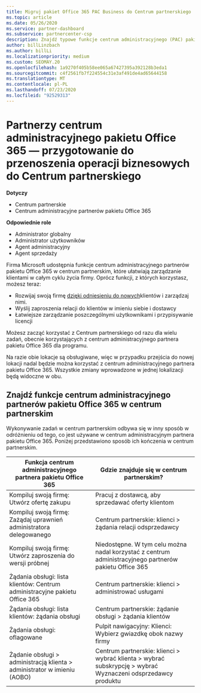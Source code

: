 ```yaml
---
title: Migruj pakiet Office 365 PAC Business do Centrum partnerskiego
ms.topic: article
ms.date: 05/26/2020
ms.service: partner-dashboard
ms.subservice: partnercenter-csp
description: Znajdź typowe funkcje centrum administracyjnego (PAC) pakietu Office 365, takie jak tworzenie żądań biznesowych i usług, po przeprowadzeniu migracji do Centrum partnerskiego.
author: billLinzbach
ms.author: billLi
ms.localizationpriority: medium
ms.custom: SEOMAY.20
ms.openlocfilehash: 1a9270f405b58ee065a67427395a392128b3eda1
ms.sourcegitcommit: c4f2561fb7f224554c31e3af491de4ad65644158
ms.translationtype: MT
ms.contentlocale: pl-PL
ms.lasthandoff: 07/23/2020
ms.locfileid: "92529313"
---
```

# <a name="office-365-partner-admin-center-partners---get-ready-to-move-business-operations-to-partner-center"></a>Partnerzy centrum administracyjnego pakietu Office 365 — przygotowanie do przenoszenia operacji biznesowych do Centrum partnerskiego

**Dotyczy** 

- Centrum partnerskie
- Centrum administracyjne partnerów pakietu Office 365

**Odpowiednie role**

- Administrator globalny
- Administrator użytkowników
- Agent administracyjny
- Agent sprzedaży

Firma Microsoft udostępnia funkcje centrum administracyjnego partnerów pakietu Office 365 w centrum partnerskim, które ułatwiają zarządzanie klientami w całym cyklu życia firmy. Oprócz funkcji, z których korzystasz, możesz teraz:

- Rozwijaj swoją firmę [dzięki odniesieniu do nowych](referrals.md)klientów i zarządzaj nimi.
- Wyślij zaproszenia relacji do klientów w imieniu siebie i dostawcy
- Łatwiejsze zarządzanie poszczególnymi użytkownikami i przypisywanie licencji

Możesz zacząć korzystać z Centrum partnerskiego od razu dla wielu zadań, obecnie korzystających z centrum administracyjnego partnera pakietu Office 365 dla programu. 

Na razie obie lokacje są obsługiwane, więc w przypadku przejścia do nowej lokacji nadal będzie można korzystać z centrum administracyjnego partnera pakietu Office 365. Wszystkie zmiany wprowadzone w jednej lokalizacji będą widoczne w obu.

## <a name="find-office-365-partner-admin-center-features-in-partner-center"></a>Znajdź funkcje centrum administracyjnego partnerów pakietu Office 365 w centrum partnerskim

Wykonywanie zadań w centrum partnerskim odbywa się w inny sposób w odróżnieniu od tego, co jest używane w centrum administracyjnym partnera pakietu Office 365. Poniżej przedstawiono sposób ich kończenia w centrum partnerskim.

| Funkcja centrum administracyjnego partnera pakietu Office 365                       | Gdzie znajduje się w centrum partnerskim? | 
|   -----------------------------------------------  | -------------- |
| Kompiluj swoją firmę: Utwórz ofertę zakupu | Pracuj z dostawcą, aby sprzedawać oferty klientom |
| Kompiluj swoją firmę: Zażądaj uprawnień administratora delegowanego | Centrum partnerskie: klienci > żądania relacji odsprzedawcy |
| Kompiluj swoją firmę: Utwórz zaproszenia do wersji próbnej | Niedostępne. W tym celu można nadal korzystać z centrum administracyjnego partnerów pakietu Office 365 |
| Żądania obsługi: lista klientów: Centrum administracyjne pakietu Office 365 | Centrum partnerskie: klienci > administrować usługami |
| Żądania obsługi: lista klientów: żądania obsługi | Centrum partnerskie: żądanie obsługi > żądania klientów |
| Żądania obsługi: oflagowane | Pulpit nawigacyjny: Klienci: Wybierz gwiazdkę obok nazwy firmy |
| Żądanie obsługi > administracją klienta > administrator w imieniu (AOBO) | Centrum partnerskie: klienci > wybrać klienta > wybrać subskrypcję > wybrać Wyznaczeni odsprzedawcy produktu |

